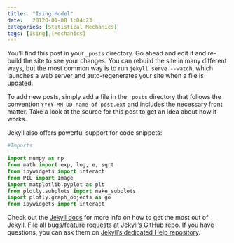 ```yaml
---
title:  "Ising Model"
date:   20120-01-08 1:04:23
categories: [Statistical Mechanics]
tags: [Ising],[Mechanics]
---
```

You’ll find this post in your `_posts` directory. Go ahead and edit it and re-build the site to see your changes. You can rebuild the site in many different ways, but the most common way is to run `jekyll serve --watch`, which launches a web server and auto-regenerates your site when a file is updated.

To add new posts, simply add a file in the `_posts` directory that follows the convention `YYYY-MM-DD-name-of-post.ext` and includes the necessary front matter. Take a look at the source for this post to get an idea about how it works.

Jekyll also offers powerful support for code snippets:

``` python
#Imports

import numpy as np
from math import exp, log, e, sqrt
from ipywidgets import interact
from PIL import Image
import matplotlib.pyplot as plt
from plotly.subplots import make_subplots
import plotly.graph_objects as go
from ipywidgets import interact
```

Check out the [Jekyll docs][jekyll] for more info on how to get the most out of Jekyll. File all bugs/feature requests at [Jekyll’s GitHub repo][jekyll-gh]. If you have questions, you can ask them on [Jekyll’s dedicated Help repository][jekyll-help].

[jekyll]:      http://jekyllrb.com
[jekyll-gh]:   https://github.com/jekyll/jekyll
[jekyll-help]: https://github.com/jekyll/jekyll-help
